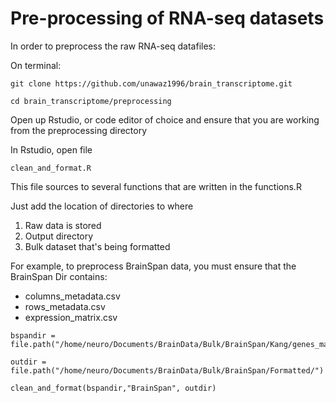 # Pre-processing of RNA-seq datasets 

In order to preprocess the raw RNA-seq datafiles: 

On terminal:

```
git clone https://github.com/unawaz1996/brain_transcriptome.git

cd brain_transcriptome/preprocessing 
```

Open up Rstudio, or code editor of choice and ensure that you are working from the preprocessing directory 

In Rstudio, open file 

```
clean_and_format.R
```

This file sources to several functions that are written in the functions.R 


Just add the location of directories to where 
1) Raw data is stored 
2) Output directory 
3) Bulk dataset that's being formatted 

For example, to preprocess BrainSpan data, you must ensure that the BrainSpan Dir contains:

* columns_metadata.csv
* rows_metadata.csv
* expression_matrix.csv

```{r}
bspandir = file.path("/home/neuro/Documents/BrainData/Bulk/BrainSpan/Kang/genes_matrix_csv")

outdir = file.path("/home/neuro/Documents/BrainData/Bulk/BrainSpan/Formatted/")

clean_and_format(bspandir,"BrainSpan", outdir)
```



